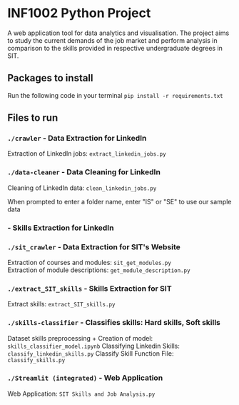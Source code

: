 # INF1002 Python Project
A web application tool for data analytics and visualisation.
The project aims to study the current demands of the job market and perform analysis in comparison to the skills provided in respective undergraduate degrees in SIT.

## Packages to install
Run the following code in your terminal
`pip install -r requirements.txt`

## Files to run
### `./crawler` - Data Extraction for LinkedIn
Extraction of LinkedIn jobs: `extract_linkedin_jobs.py`

### `./data-cleaner` - Data Cleaning for LinkedIn
Cleaning of LinkedIn data: `clean_linkedin_jobs.py`

When prompted to enter a folder name, enter "IS" or "SE" to use our sample data

### - Skills Extraction for LinkedIn



### `./sit_crawler` - Data Extraction for SIT's Website 
Extraction of courses and modules: `sit_get_modules.py`  
Extraction of module descriptions: `get_module_description.py`


### `./extract_SIT_skills` - Skills Extraction for SIT
Extract skills: `extract_SIT_skills.py`


### `./skills-classifier` - Classifies skills: Hard skills, Soft skills
Dataset skills preprocessing + Creation of model: `skills_classifier_model.ipynb`
Classifying Linkedin Skills: `classify_linkedin_skills.py`
Classify Skill Function File: `classify_skills.py`


### `./Streamlit (integrated)` - Web Application
Web Application: `SIT Skills and Job Analysis.py`
